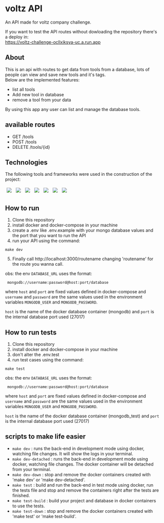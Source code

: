 # voltz API

An API made for voltz company challenge.

If you want to test the API routes without dowloading the repository there's a deploy in: \
https://voltz-challenge-ocllxiksya-uc.a.run.app

## About

This is an api with routes to get data from tools from a database, lots of people can view and save new tools and it's tags.\
Below are the implemented features:

- list all tools
- Add new tool in database
- remove a tool from your data

By using this app any user can list and manage the database tools.

## available routes

- GET /tools
- POST /tools
- DELETE /tools/{id}


## Technologies

The following tools and frameworks were used in the construction of the project:<br>

<p>
  <img style='margin: 5px;' src='https://img.shields.io/badge/Node.js-339933?style=for-the-badge&logo=nodedotjs&logoColor=white'>
  <img style='margin: 5px;' src='https://img.shields.io/badge/TypeScript-007ACC?style=for-the-badge&logo=typescript&logoColor=whiteE'>
  <img style='margin: 5px;' src='https://img.shields.io/badge/MongoDB-4EA94B?style=for-the-badge&logo=mongodb&logoColor=white'>
  <img style='margin: 5px;' src="https://img.shields.io/badge/Express.js-000000?style=for-the-badge&logo=express&logoColor=white"/>
  <img style='margin: 5px;' src="https://img.shields.io/badge/Jest-C21325?style=for-the-badge&logo=jest&logoColor=white"/>
  <img style='margin: 5px;' src="https://img.shields.io/badge/Docker-2CA5E0?style=for-the-badge&logo=docker&logoColor=white"/>
  <img style='margin: 5px;' src="https://img.shields.io/badge/Swagger-85EA2D?style=for-the-badge&logo=Swagger&logoColor=white"/>
  
</p>

## How to run

1. Clone this repository
2. install docker and docker-compose in your machine
3. create a .env like .env.example with your mongo database values and the port that you want to run the API
4. run your API using the command:

```
make dev
```

5. Finally call http://localhost:3000/routename changing 'routename' for the route you wanna call.

obs: the env `DATABASE_URL` uses the format:

```
 mongodb://username:password@host:port/database
```

where `host` and `port` are fixed values defined in docker-compose and `username` and `password` are the same values used in the environment variables `MONGODB_USER` and `MONGODB_PASSWORD`.

`host` is the name of the docker database container (mongodb) and `port` is the internal database port used (27017)

## How to run tests

1. Clone this repository
2. install docker and docker-compose in your machine
3. don't alter the .env.test
4. run test cases using the command:

```
make test
```

obs: the env `DATABASE_URL` uses the format:

```
 mongodb://username:password@host:port/database
```

where `host` and `port` are fixed values defined in docker-compose and `username` and `password` are the same values used in the environment variables `MONGODB_USER` and `MONGODB_PASSWORD`.

`host` is the name of the docker database container (mongodb_test) and `port` is the internal database port used (27017)

## scripts to make life easier

- `make dev` : runs the back-end in development mode using docker, watching file changes. It will show the logs in your terminal.
- `make dev-detached` : runs the back-end in development mode using docker, watching file changes. The docker container will be detached from your terminal.
- `make dev-down` : stop and remove the docker containers created with 'make dev' or 'make dev-detached'.
- `make test` : build and run the back-end in test mode using docker, run the tests file and stop and remove the containers right after the tests are finished.
- `make test-build` : build your project and database in docker containers to use the tests.
- `make test-down` : stop and remove the docker containers created with 'make test' or 'make test-build'.
